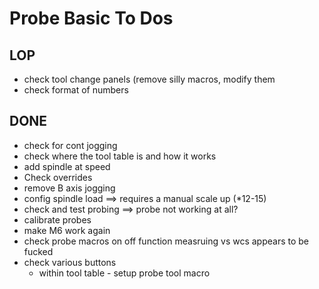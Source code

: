# Probe Basic To Dos

## LOP
- check tool change panels (remove silly macros, modify them
- check format of numbers

## DONE
- check for cont jogging
- check where the tool table is and how it works
- add spindle at speed
- Check overrides
- remove B axis jogging
- config spindle load ==> requires a manual scale up (*12-15)
- check and test probing ==> probe not working at all?
- calibrate probes
- make M6 work again 
- check probe macros
    on off function measruing vs wcs appears to be fucked
- check various buttons
    - within tool table - setup probe tool macro
    
